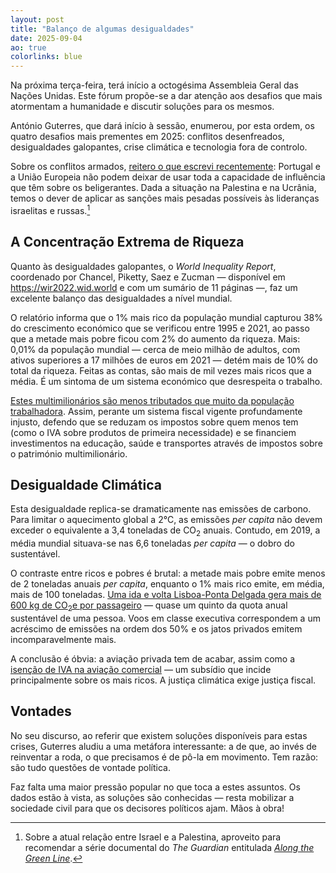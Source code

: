 ```yaml
---
layout: post
title: "Balanço de algumas desigualdades"
date: 2025-09-04
ao: true
colorlinks: blue
---
```


Na próxima terça-feira, terá início a octogésima Assembleia Geral das Nações Unidas. Este fórum propõe-se a dar atenção aos desafios que mais atormentam a humanidade e discutir soluções para os mesmos.

António Guterres, que dará início à sessão, enumerou, por esta ordem, os quatro desafios mais prementes em 2025: conflitos desenfreados, desigualdades galopantes, crise climática e tecnologia fora de controlo.

Sobre os conflitos armados, [reitero o que escrevi recentemente](https://mesquita.xyz/jornalistas): Portugal e a União Europeia não podem deixar de usar toda a capacidade de influência que têm sobre os beligerantes. Dada a situação na Palestina e na Ucrânia, temos o dever de aplicar as sanções mais pesadas possíveis às lideranças israelitas e russas.[^1]

## A Concentração Extrema de Riqueza

Quanto às desigualdades galopantes, o *World Inequality Report*, coordenado por Chancel, Piketty, Saez e Zucman — disponível em <https://wir2022.wid.world> e com um sumário de 11 páginas —, faz um excelente balanço das desigualdades a nível mundial.

O relatório informa que o 1% mais rico da população mundial capturou 38% do crescimento económico que se verificou entre 1995 e 2021, ao passo que a metade mais pobre ficou com 2% do aumento da riqueza. Mais: 0,01% da população mundial — cerca de meio milhão de adultos, com ativos superiores a 17 milhões de euros em 2021 — detém mais de 10% do total da riqueza. Feitas as contas, são mais de mil vezes mais ricos que a média. É um sintoma de um sistema económico que desrespeita o trabalho.

[Estes multimilionários são menos tributados que muito da população trabalhadora](https://gabriel-zucman.eu/files/SZ2019Slides.pdf). Assim, perante um sistema fiscal vigente profundamente injusto, defendo que se reduzam os impostos sobre quem menos tem (como o IVA sobre produtos de primeira necessidade) e se financiem investimentos na educação, saúde e transportes através de impostos sobre o património multimilionário.

## Desigualdade Climática

Esta desigualdade replica-se dramaticamente nas emissões de carbono. Para limitar o aquecimento global a 2°C, as emissões *per capita* não devem exceder o equivalente a 3,4 toneladas de CO<sub>2</sub> anuais. Contudo, em 2019, a média mundial situava-se nas 6,6 toneladas *per capita* — o dobro do sustentável.

O contraste entre ricos e pobres é brutal: a metade mais pobre emite menos de 2 toneladas anuais *per capita*, enquanto o 1% mais rico emite, em média, mais de 100 toneladas. [Uma ida e volta Lisboa-Ponta Delgada gera mais de 600 kg de CO<sub>2</sub>e por passageiro](https://co2.myclimate.org/en/calculate_emissions) — quase um quinto da quota anual sustentável de uma pessoa. Voos em classe executiva correspondem a um acréscimo de emissões na ordem dos 50% e os jatos privados emitem incomparavelmente mais.

A conclusão é óbvia: a aviação privada tem de acabar, assim como a [isenção de IVA na aviação comercial](https://op.europa.eu/en/publication-detail/-/publication/0b1c6cdd-88d3-11e9-9369-01aa75ed71a1) — um subsídio que incide principalmente sobre os mais ricos. A justiça climática exige justiça fiscal.

## Vontades

No seu discurso, ao referir que existem soluções disponíveis para estas crises, Guterres aludiu a uma metáfora interessante: a de que, ao invés de reinventar a roda, o que precisamos é de pô-la em movimento. Tem razão: são tudo questões de vontade política.

Faz falta uma maior pressão popular no que toca a estes assuntos. Os dados estão à vista, as soluções são conhecidas — resta mobilizar a sociedade civil para que os decisores políticos ajam. Mãos à obra!

[^1]: Sobre a atual relação entre Israel e a Palestina, aproveito para recomendar a série documental do *The Guardian* entitulada [*Along the Green Line*](https://www.youtube.com/playlist?list=PLa_1MA_DEorGnakB7QV1Q_LBpHgtGQDxi).
